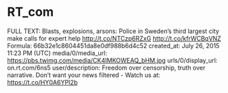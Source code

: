 # RT_com

FULL TEXT: Blasts, explosions, arsons: Police in Sweden’s third largest city make calls for expert help  http://t.co/NTCzp6RZxG http://t.co/kfrWCBqVNZ
Formula: 66b32e1c8604451da8e0df988b6d4c52
created_at: July 26, 2015 11:23 PM (UTC)
media/0/media_url: https://pbs.twimg.com/media/CK4IMKOWEAQ_bHM.jpg
urls/0/display_url: on.rt.com/6ns5
user/description: Freedom over censorship, truth over narrative.  Don’t want your news filtered - Watch us at: https://t.co/HY0A6YPI2b
